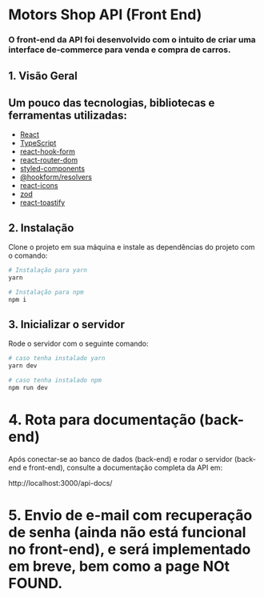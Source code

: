 # Motors Shop API (Front End)

### O front-end da API foi desenvolvido com o intuito de criar uma interface de-commerce para venda e compra de carros.

## 1. Visão Geral

## Um pouco das tecnologias, bibliotecas e ferramentas utilizadas:

- [React](https://react.dev/)
- [TypeScript](https://www.typescriptlang.org/)
- [react-hook-form](https://react-hook-form.com/)
- [react-router-dom](https://www.npmjs.com/package/react-router-dom)
- [styled-components](https://styled-components.com/)
- [@hookform/resolvers](https://www.npmjs.com/package/@hookform/resolvers)
- [react-icons](https://www.npmjs.com/package/react-icons?activeTab=dependencies)
- [zod](https://zod.dev/)
- [react-toastify](https://www.npmjs.com/package/react-toastify)

## 2. Instalação

Clone o projeto em sua máquina e instale as dependências do projeto com o comando:

```bash
# Instalação para yarn
yarn

# Instalação para npm
npm i
```

## 3. Inicializar o servidor

Rode o servidor com o seguinte comando:

```bash
# caso tenha instalado yarn
yarn dev

# caso tenha instalado npm
npm run dev
```

# 4. Rota para documentação (back-end)

Após conectar-se ao banco de dados (back-end) e rodar o servidor (back-end e front-end), consulte a documentação completa da API em:

http://localhost:3000/api-docs/

# 5. Envio de e-mail com recuperação de senha (ainda não está funcional no front-end), e será implementado em breve, bem como a page NOt FOUND.
